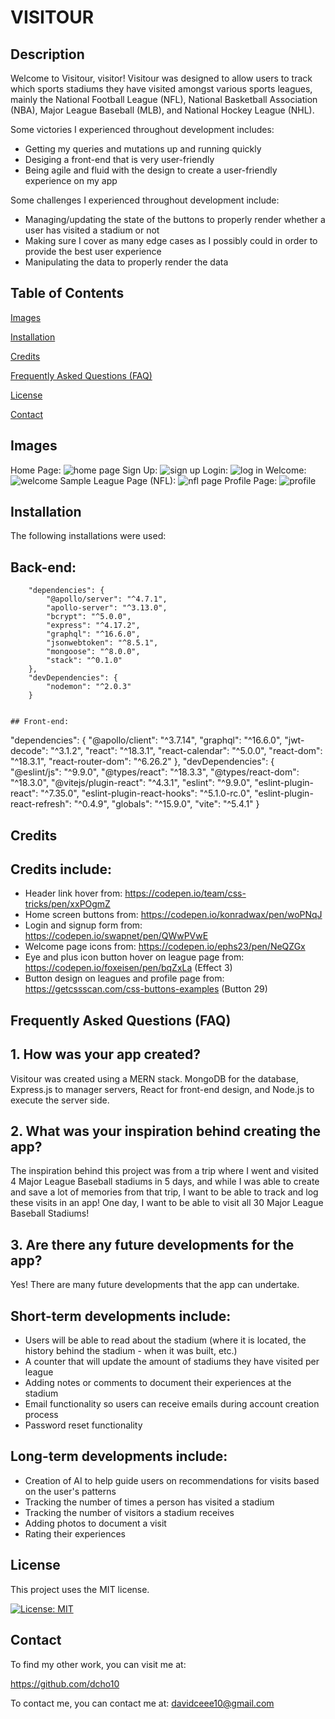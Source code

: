 # VISITOUR

## Description

Welcome to Visitour, visitor! Visitour was designed to allow users to track which sports stadiums they have visited amongst various sports leagues, mainly the National Football League (NFL), National Basketball Association (NBA), Major League Baseball (MLB), and National Hockey League (NHL). 

Some victories I experienced throughout development includes: 
- Getting my queries and mutations up and running quickly
- Desiging a front-end that is very user-friendly 
- Being agile and fluid with the design to create a user-friendly experience on my app

Some challenges I experienced throughout development include:
- Managing/updating the state of the buttons to properly render whether a user has visited a stadium or not
- Making sure I cover as many edge cases as I possibly could in order to provide the best user experience
- Manipulating the data to properly render the data

## Table of Contents

  [Images](#images)

  [Installation](#installation)

  [Credits](#credits)
  
  [Frequently Asked Questions (FAQ)](#FAQ)
  
  [License](#license)

  [Contact](#contact)

## Images 

Home Page: ![home page](image.png)
Sign Up: ![sign up](image-1.png)
Login: ![log in](image-2.png)
Welcome: ![welcome](image-3.png)
Sample League Page (NFL): ![nfl page](image-4.png)
Profile Page: ![profile](image-5.png)

## Installation 

The following installations were used:

## Back-end:
```
    "dependencies": {
        "@apollo/server": "^4.7.1",
        "apollo-server": "^3.13.0",
        "bcrypt": "^5.0.0",
        "express": "^4.17.2",
        "graphql": "^16.6.0",
        "jsonwebtoken": "^8.5.1",
        "mongoose": "^8.0.0",
        "stack": "^0.1.0"
    },
    "devDependencies": {
        "nodemon": "^2.0.3"
    }


## Front-end:
```
  "dependencies": {
    "@apollo/client": "^3.7.14",
    "graphql": "^16.6.0",
    "jwt-decode": "^3.1.2",
    "react": "^18.3.1",
    "react-calendar": "^5.0.0",
    "react-dom": "^18.3.1",
    "react-router-dom": "^6.26.2"
  },
  "devDependencies": {
    "@eslint/js": "^9.9.0",
    "@types/react": "^18.3.3",
    "@types/react-dom": "^18.3.0",
    "@vitejs/plugin-react": "^4.3.1",
    "eslint": "^9.9.0",
    "eslint-plugin-react": "^7.35.0",
    "eslint-plugin-react-hooks": "^5.1.0-rc.0",
    "eslint-plugin-react-refresh": "^0.4.9",
    "globals": "^15.9.0",
    "vite": "^5.4.1"
  }

## Credits

## Credits include: 

- Header link hover from: https://codepen.io/team/css-tricks/pen/xxPOgmZ
- Home screen buttons from: https://codepen.io/konradwax/pen/woPNqJ
- Login and signup form from: https://codepen.io/swapnet/pen/QWwPVwE
- Welcome page icons from: https://codepen.io/ephs23/pen/NeQZGx
- Eye and plus icon button hover on league page from: https://codepen.io/foxeisen/pen/bqZxLa (Effect 3)
- Button design on leagues and profile page from: https://getcssscan.com/css-buttons-examples (Button 29)

## Frequently Asked Questions (FAQ)

## 1. How was your app created?

Visitour was created using a MERN stack. MongoDB for the database, Express.js to manager servers, React for front-end design, and Node.js to execute the server side.

## 2. What was your inspiration behind creating the app?

The inspiration behind this project was from a trip where I went and visited 4 Major League Baseball stadiums in 5 days, and while I was able to create and save a lot of memories from that trip, I want to be able to track and log these visits in an app! One day, I want to be able to visit all 30 Major League Baseball Stadiums!

## 3. Are there any future developments for the app?

Yes! There are many future developments that the app can undertake.

## Short-term developments include: 
- Users will be able to read about the stadium (where it is located, the history behind the stadium - when it was built, etc.)
- A counter that will update the amount of stadiums they have visited per league
- Adding notes or comments to document their experiences at the stadium
- Email functionality so users can receive emails during account creation process
- Password reset functionality

## Long-term developments include: 
- Creation of AI to help guide users on recommendations for visits based on the user's patterns
- Tracking the number of times a person has visited a stadium
- Tracking the number of visitors a stadium receives
- Adding photos to document a visit
- Rating their experiences

## License

This project uses the MIT license.

[![License: MIT](https://img.shields.io/badge/License-MIT-blue.svg)](https://opensource.org/licenses/MIT)

## Contact

To find my other work, you can visit me at:

https://github.com/dcho10

To contact me, you can contact me at: davidceee10@gmail.com